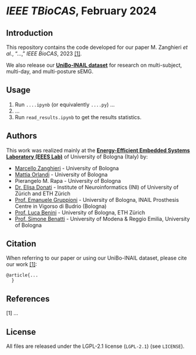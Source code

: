 # _IEEE TBioCAS_, February 2024



## Introduction
This repository contains the code developed for our paper M. Zanghieri _et al._, “...,” _IEEE BioCAS_, 2023 [[1]](#1).

We also release our [**UniBo-INAIL dataset**](https://github.com/pulp-bio/unibo-inail-semg-dataset/tree/main) for research on multi-subject, multi-day, and multi-posture sEMG.



## Usage
1. Run ``....ipynb`` (or equivalently ``....py``) ...
2. ...
3. Run ``read_results.ipynb`` to get the results statistics.



## Authors
This work was realized mainly at the [**Energy-Efficient Embedded Systems Laboratory (EEES Lab)**](https://dei.unibo.it/it/ricerca/laboratori-di-ricerca/eees) of University of Bologna (Italy) by:
- [Marcello Zanghieri](https://scholar.google.com/citations?user=WnIqQj4AAAAJ&hl=en) - University of Bologna
- [Mattia Orlandi](https://scholar.google.com/citations?hl=en&user=It3fdrEAAAAJ) - University of Bologna
- Pierangelo M. Rapa - University of Bologna
- [Dr. Elisa Donati](https://scholar.google.com/citations?hl=en&user=03ZYhbIAAAAJ) - Institute of Neuroinformatics (INI) of University of Zürich and ETH Zürich
- [Prof. Emanuele Gruppioni](https://scholar.google.it/citations?user=PgLLxVsAAAAJ&hl=it) - University of Bologna, INAIL Prosthesis Centre in Vigorso di Budrio (Bologna)
- [Prof. Luca Benini](https://scholar.google.com/citations?hl=en&user=8riq3sYAAAAJ) - University of Bologna, ETH Zürich
- [Prof. Simone Benatti](https://scholar.google.com/citations?hl=en&user=8Fbi_kwAAAAJ) - University of Modena & Reggio Emilia, University of Bologna



## Citation
When referring to our paper or using our UniBo-INAIL dataset, please cite our work [[1]](#1):
```
@article{...
  }
```



## References

<a id="1">[1]</a>
...


## License
All files are released under the LGPL-2.1 license (`LGPL-2.1`) (see `LICENSE`).
